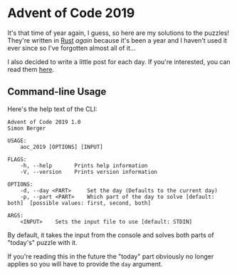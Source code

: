 # Advent of Code 2019

It's that time of year again, I guess, so here are my solutions to the puzzles!
They're written in [Rust](https://www.rust-lang.org/) *again* because it's been a year and I haven't used it ever since so I've forgotten almost all of it...

I also decided to write a little post for each day.
If you're interested, you can read them [here](https://siku2.io/aoc_2019/).

## Command-line Usage

Here's the help text of the CLI:

```
Advent of Code 2019 1.0
Simon Berger

USAGE:
    aoc_2019 [OPTIONS] [INPUT]

FLAGS:
    -h, --help       Prints help information
    -V, --version    Prints version information

OPTIONS:
    -d, --day <PART>     Set the day (Defaults to the current day)
    -p, --part <PART>    Which part of the day to solve [default: both]  [possible values: first, second, both]

ARGS:
    <INPUT>    Sets the input file to use [default: STDIN]
```

By default, it takes the input from the console and solves both parts of "today's" puzzle with it.

If you're reading this in the future the "today" part obviously no longer applies so you will have to provide the `day` argument.
